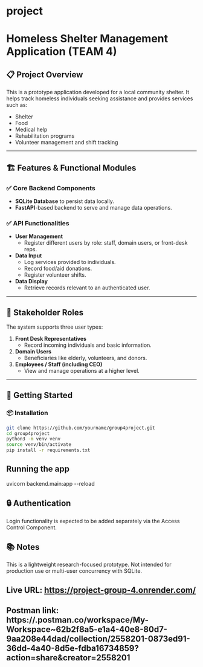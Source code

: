 # project

# Homeless Shelter Management Application (TEAM 4)

## 📋 Project Overview
This is a prototype application developed for a local community shelter. It helps track homeless individuals seeking assistance and provides services such as:

- Shelter
- Food
- Medical help
- Rehabilitation programs
- Volunteer management and shift tracking

---

## 🏗️ Features & Functional Modules

### ✅ Core Backend Components
- **SQLite Database** to persist data locally.
- **FastAPI**-based backend to serve and manage data operations.

### ✅ API Functionalities
- **User Management**
  - Register different users by role: staff, domain users, or front-desk reps.
- **Data Input**
  - Log services provided to individuals.
  - Record food/aid donations.
  - Register volunteer shifts.
- **Data Display**
  - Retrieve records relevant to an authenticated user.

---

## 👥 Stakeholder Roles
The system supports three user types:

1. **Front Desk Representatives**
   - Record incoming individuals and basic information.
2. **Domain Users**
   - Beneficiaries like elderly, volunteers, and donors.
3. **Employees / Staff (including CEO)**
   - View and manage operations at a higher level.

---

## 🚀 Getting Started

### 📦 Installation
```bash
git clone https://github.com/yourname/group4project.git
cd group4project
python3 -m venv venv
source venv/bin/activate
pip install -r requirements.txt
```

## Running the app
uvicorn backend.main:app --reload

## 🔒 Authentication
Login functionality is expected to be added separately via the Access Control Component.

## 📚 Notes
This is a lightweight research-focused prototype. Not intended for production use or multi-user concurrency with SQLite.

## Live URL:  https://project-group-4.onrender.com/

## Postman link: https://.postman.co/workspace/My-Workspace~62b2f8a5-e1a4-40e8-80d7-9aa208e44dad/collection/2558201-0873ed91-36dd-4a40-8d5e-fdba16734859?action=share&creator=2558201